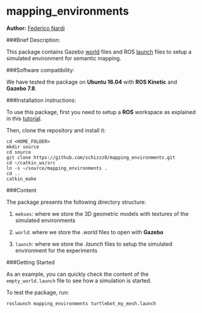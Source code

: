 # mapping_environments
**Author:** [Federico Nardi](https://www.dis.uniroma1.it/~dottoratoii/students/306)


###Brief Description:

This package contains Gazebo [world](http://gazebosim.org/tutorials?tut=build_world) files and ROS [launch](http://wiki.ros.org/roslaunch) files to setup a simulated environment for semantic mapping.


###Software compatibility:

We have tested the package on **Ubuntu 16.04** with **ROS Kinetic** and **Gazebo 7.8**.


###Installation instructions:

To use this package, first you need to setup a **ROS** workspace as explained in this [tutorial](http://wiki.ros.org/ROS/Tutorials/InstallingandConfiguringROSEnvironment).

Then, clone the repository and install it:

```
cd <HOME_FOLDER>
mkdir source
cd source
git clone https://github.com/schizzz8/mapping_environments.git
cd ~/catkin_ws/src
ln -s ~/source/mapping_environments .
cd ..
catkin_make
```


###Content

The package presents the following directory structure:

1. `mehses`: where we store the 3D geometric models with textures of the simulated environments

2. `world`: where we store the *.world* files to open with **Gazebo**

3. `launch`: where we store the *.launch* files to setup the simulated environment for the experiments


###Getting Started

As an example, you can quickly check the content of the `empty_world.launch` file to see how a simulation is started.

To test the package, run:

```
roslaunch mapping_environments turtlebot_my_mesh.launch
```
